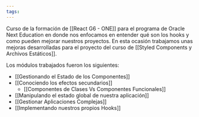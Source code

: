 ```yaml
---
tags:
---
```

Curso de la formación de [[React G6 - ONE]] para el programa de Oracle Next Education en donde nos enfocamos en entender qué son los hooks y como pueden mejorar nuestros proyectos. En esta ocasión trabajamos unas mejoras desarrolladas para el proyecto del curso de [[Styled Components y Archivos Estáticos]].

Los módulos trabajados fueron los siguientes:

- [[Gestionando el Estado de los Componentes]]
- [[Conociendo los efectos secundarios]]
	- [[Componentes de Clases Vs Componentes Funcionales]]
- [[Manipulando el estado global de nuestra aplicación]]
- [[Gestionar Aplicaciones Complejas]]
- [[Implementando nuestros propios Hooks]]